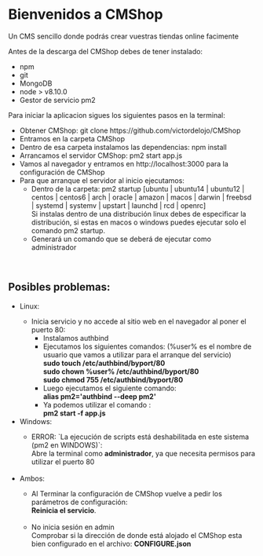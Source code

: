 <h1>Bienvenidos a CMShop</h1>

<p>Un CMS sencillo donde podrás crear vuestras tiendas online facimente</p>
<p>
Antes de la descarga del CMShop debes de tener instalado:
<ul>
<li>npm</li>
<li>git</li>
<li>MongoDB</li>
<li>node > v8.10.0</li>
<li>Gestor de servicio pm2</li>
</ul>
</p>
<p>Para iniciar la aplicacion sigues los siguientes pasos en la terminal:</p>
<ul>
<li>Obtener CMShop: git clone https://github.com/victordelojo/CMShop</li>
<li>Entramos en la carpeta CMShop</li>
<li>Dentro de esa carpeta instalamos las dependencias: npm install</li>
<li>Arrancamos el servidor CMShop: pm2 start app.js</li>
<li>Vamos al navegador y entramos en http://localhost:3000 para la configuración de CMShop</li>
<li>Para que arranque el servidor al inicio ejecutamos:
<ul>
<li>Dentro de la carpeta: pm2 startup [ubuntu | ubuntu14 | ubuntu12 | centos | centos6 | arch | oracle | amazon | macos | darwin | freebsd | systemd | systemv | upstart | launchd | rcd | openrc]</li>
Si instalas dentro de una distribución linux debes de especificar la distribución, si estas en macos o windows puedes ejecutar solo el comando pm2 startup.
<li>Generará un comando que se deberá de ejecutar como administrador</li>
</ul>
</ul>
<br>
<h2>
Posibles problemas:
</h2>
<ul>
<li>
Linux:
</li>
<ul>
<li>Inicia servicio y no accede al sitio web en el navegador al poner el puerto 80: 
<ul>
<li>
Instalamos authbind
</li>
<li>Ejecutamos los siguientes comandos: (%user% es el nombre de usuario que vamos a utilizar para el arranque del servicio)<br><b>
sudo touch /etc/authbind/byport/80</b><br><b>
sudo chown %user% /etc/authbind/byport/80</b><br><b>
sudo chmod 755 /etc/authbind/byport/80</b>
</li>
<li>
Luego ejecutamos el siguiente comando: <br><b>alias pm2='authbind --deep pm2'</b>
</li>
<li>
Ya podemos utilizar el comando : <br><b>pm2 start -f app.js</b>
</li>
</ul>
</ul>
<li>
Windows:
</li>
<ul>
<li>ERROR: `La ejecución de scripts está deshabilitada en este sistema (pm2 en WINDOWS)`:<br> Abre la terminal como <b>administrador</b>, ya que necesita permisos para utilizar el puerto 80</li><br></li>
</ul>
<li>
Ambos:
</li>
<ul>
<li>
Al Terminar la configuración de CMShop vuelve a pedir los parámetros de configuración: <br> <b>Reinicia el servicio</b>.
</li><br>
<li>
No inicia sesión en admin <br> Comprobar si la dirección de donde está alojado el CMShop esta bien configurado en el archivo: <b>CONFIGURE.json</b>
</li>
</ul>
